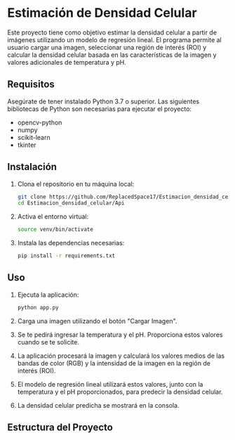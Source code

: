 # Estimación de Densidad Celular

Este proyecto tiene como objetivo estimar la densidad celular a partir de imágenes utilizando un modelo de regresión lineal. El programa permite al usuario cargar una imagen, seleccionar una región de interés (ROI) y calcular la densidad celular basada en las características de la imagen y valores adicionales de temperatura y pH.

## Requisitos

Asegúrate de tener instalado Python 3.7 o superior. Las siguientes bibliotecas de Python son necesarias para ejecutar el proyecto:

- opencv-python
- numpy
- scikit-learn
- tkinter

## Instalación

1. Clona el repositorio en tu máquina local:

    ```sh
    git clone https://github.com/ReplacedSpace17/Estimacion_densidad_celular
    cd Estimacion_densidad_celular/Api
    ```

2. Activa el entorno virtual:

    ```sh
    source venv/bin/activate
    ```

3. Instala las dependencias necesarias:

    ```sh
    pip install -r requirements.txt
    ```

## Uso

1. Ejecuta la aplicación:

    ```sh
    python app.py
    ```

2. Carga una imagen utilizando el botón "Cargar Imagen".

3. Se te pedirá ingresar la temperatura y el pH. Proporciona estos valores cuando se te solicite.

4. La aplicación procesará la imagen y calculará los valores medios de las bandas de color (RGB) y la intensidad de la imagen en la región de interés (ROI).

5. El modelo de regresión lineal utilizará estos valores, junto con la temperatura y el pH proporcionados, para predecir la densidad celular.

6. La densidad celular predicha se mostrará en la consola.

## Estructura del Proyecto

